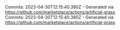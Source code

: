 Commits: 2023-04-30T12:15:40.380Z - Generated via https://github.com/marketplace/actions/artificial-grass
<br>
Commits: 2023-04-30T12:15:40.380Z - Generated via https://github.com/marketplace/actions/artificial-grass
<br>

